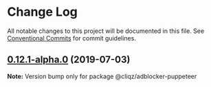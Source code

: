 # Change Log

All notable changes to this project will be documented in this file.
See [Conventional Commits](https://conventionalcommits.org) for commit guidelines.

## [0.12.1-alpha.0](https://github.com/cliqz-oss/adblocker/compare/v0.12.0...v0.12.1-alpha.0) (2019-07-03)

**Note:** Version bump only for package @cliqz/adblocker-puppeteer
